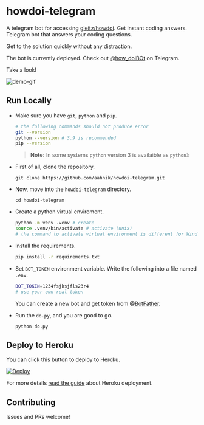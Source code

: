 # howdoi-telegram

A telegram bot for accessing [gleitz/howdoi](https://github.com/gleitz/howdoi). Get instant coding answers. Telegram bot that answers your coding questions.

Get to the solution quickly without any distraction.

The bot is currently deployed. Check out [@how_doiBOt](https://telegram.me/how_doiBOt) on Telegram.

Take a look!

![demo-gif](images/howdoi_0.01.gif)

## Run Locally

- Make sure you have `git`, `python` and `pip`.

    ```bash
    # the following commands should not produce error
    git --version
    python --version # 3.9 is recommended
    pip --version
    ```

    > **Note:** In some systems `python` version 3 is availaible as `python3`

- First of all, clone the repository.

    ```shell
    git clone https://github.com/aahnik/howdoi-telegram.git
    ```

- Now, move into the `howdoi-telegram` directory.

    ```shell
    cd howdoi-telegram
    ```

- Create a python virtual enviroment.

    ```bash
    python -m venv .venv # create
    source .venv/bin/activate # activate (unix)
    # the command to activate virtual environment is different for Windows, google search
    ```

- Install the requirements.

    ```bash
    pip install -r requirements.txt
    ```

- Set `BOT_TOKEN` environment variable. Write the following into a file named `.env`.

    ```bash
    BOT_TOKEN=1234fsjksjfls23r4
    # use your own real token
    ```

    You can create a new bot and get token from [@BotFather](https://telegram.me/BotFather).

- Run the `do.py`, and you are good to go.

    ```shell
    python do.py
    ```

## Deploy to Heroku

You can click this button to deploy to Heroku.

[![Deploy](https://www.herokucdn.com/deploy/button.svg)](https://heroku.com/deploy?template=https://github.com/aahnik/howdoi-telegram)

For more details [read the guide](https://github.com/aahnik/howdoi-telegram/issues/6) about Heroku deployment.

<!-- deploy success -->

## Contributing

Issues and PRs welcome!

